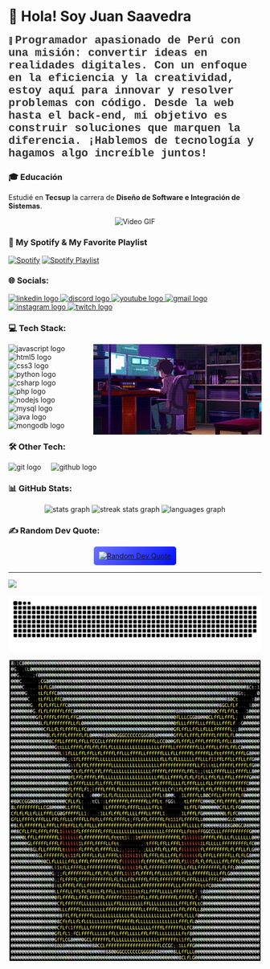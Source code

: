 # 👋 Hola! Soy Juan Saavedra

🚀 <span style="font-family: 'Courier New', Courier, monospace; font-size: 22px; font-weight: bold; color: #333;">Programador apasionado de Perú con una misión: convertir ideas en realidades digitales. Con un enfoque en la eficiencia y la creatividad, estoy aquí para innovar y resolver problemas con código. Desde la web hasta el back-end, mi objetivo es construir soluciones que marquen la diferencia. ¡Hablemos de tecnología y hagamos algo increíble juntos!</span>

### 🎓 Educación
Estudié en **Tecsup** la carrera de **Diseño de Software e Integración de Sistemas**.

<div align="center">
  <img src="https://github.com/JaspCode/JaspCode/blob/main/images/video.gif" alt="Video GIF" width="800"/>
</div>

### 🎵 My Spotify & My Favorite Playlist

[![Spotify](https://img.shields.io/static/v1?message=Spotify&logo=spotify&label=&color=1DB954&logoColor=white&labelColor=&style=for-the-badge)](https://open.spotify.com/user/39cbwj81f7an7uzpem0e544tb) 
[![Spotify Playlist](https://img.shields.io/badge/Spotify-Playlist-%231ED760?style=for-the-badge&logo=spotify&logoColor=white)](https://open.spotify.com/playlist/3nJ1NmmYJFaY7UHXA4NwUm)


### 🌐 Socials:
<div align="left">
  <a href="https://www.linkedin.com/in/juan-anthony-saavedra-pomajulca-0b197928a/" target="_blank" rel="noopener noreferrer">
    <img src="https://raw.githubusercontent.com/maurodesouza/profile-readme-generator/master/src/assets/icons/social/linkedin/default.svg" width="52" height="40" alt="linkedin logo"  />
  </a>
  <a href="https://discord.com/users/jasp7904" target="_blank" rel="noopener noreferrer">
    <img src="https://raw.githubusercontent.com/maurodesouza/profile-readme-generator/master/src/assets/icons/social/discord/default.svg" width="52" height="40" alt="discord logo"  />
  </a>
  <a href="https://www.youtube.com/@juansp625" target="_blank" rel="noopener noreferrer">
    <img src="https://raw.githubusercontent.com/maurodesouza/profile-readme-generator/master/src/assets/icons/social/youtube/default.svg" width="52" height="40" alt="youtube logo"  />
  </a>
  <a href="mailto:juan.saavedra@example.com" target="_blank" rel="noopener noreferrer">
    <img src="https://raw.githubusercontent.com/maurodesouza/profile-readme-generator/master/src/assets/icons/social/gmail/default.svg" width="52" height="40" alt="gmail logo"  />
  </a>
  <a href="https://instagram.com/im_jasp" target="_blank" rel="noopener noreferrer">
    <img src="https://raw.githubusercontent.com/maurodesouza/profile-readme-generator/master/src/assets/icons/social/instagram/default.svg" width="52" height="40" alt="instagram logo"  />
  </a>
  <a href="https://www.twitch.tv/mc_jasp" target="_blank" rel="noopener noreferrer">
    <img src="https://raw.githubusercontent.com/maurodesouza/profile-readme-generator/master/src/assets/icons/social/twitch/default.svg" width="52" height="40" alt="twitch logo"  />
  </a>
</div>

### 💻 Tech Stack:
<img align="right" height="180" src="https://github.com/JaspCode/JaspCode/blob/main/images/dev.webp" />

<div align="left">
  <img src="https://cdn.jsdelivr.net/gh/devicons/devicon/icons/javascript/javascript-original.svg" height="40" alt="javascript logo" />
  <img width="12" />
  <img src="https://cdn.jsdelivr.net/gh/devicons/devicon/icons/html5/html5-original.svg" height="40" alt="html5 logo" />
  <img width="12" />
  <img src="https://cdn.jsdelivr.net/gh/devicons/devicon/icons/css3/css3-original.svg" height="40" alt="css3 logo" />
  <img width="12" />
  <img src="https://cdn.jsdelivr.net/gh/devicons/devicon/icons/python/python-original.svg" height="40" alt="python logo" />
  <img width="12" />
  <img src="https://cdn.jsdelivr.net/gh/devicons/devicon/icons/csharp/csharp-original.svg" height="40" alt="csharp logo" />
  <img width="12" />
  <img src="https://cdn.jsdelivr.net/gh/devicons/devicon/icons/php/php-original.svg" height="40" alt="php logo" />
  <img width="12" />
  <img src="https://cdn.jsdelivr.net/gh/devicons/devicon/icons/nodejs/nodejs-original.svg" height="40" alt="nodejs logo" />
  <img width="12" />
  <img src="https://cdn.jsdelivr.net/gh/devicons/devicon/icons/mysql/mysql-original.svg" height="40" alt="mysql logo" />
  <img width="12" />
  <img src="https://cdn.jsdelivr.net/gh/devicons/devicon/icons/java/java-original.svg" height="40" alt="java logo" />
  <img width="12" />
  <img src="https://cdn.jsdelivr.net/gh/devicons/devicon/icons/mongodb/mongodb-original.svg" height="40" alt="mongodb logo" />
</div>

### 🛠️ Other Tech:
<div align="left">
  <img src="https://cdn.jsdelivr.net/gh/devicons/devicon/icons/git/git-original.svg" height="40" alt="git logo" />
  <img width="12" />
  <img src="https://cdn.jsdelivr.net/gh/devicons/devicon/icons/github/github-original.svg" height="40" alt="github logo" />
</div>

### 📊 GitHub Stats:
<div align="center">
  <img src="https://github-readme-stats.vercel.app/api?username=JaspCode&theme=radical&hide_border=true&include_all_commits=false&count_private=false" height="220" width="500" alt="stats graph" />
  <img src="https://github-readme-streak-stats.herokuapp.com/?user=JaspCode&theme=radical&hide_border=true" height="220" width="500" alt="streak stats graph" />
  <img src="https://github-readme-stats.vercel.app/api/top-langs/?username=JaspCode&theme=radical&hide_border=true&include_all_commits=false&count_private=false&layout=compact" height="220" width="500" alt="languages graph" />
</div>

### ✍️ Random Dev Quote:
<div align="center">
  <a href="https://quotes-github-readme.vercel.app/api?type=horizontal&theme=dark" target="_blank" rel="noopener noreferrer">
    <img src="https://quotes-github-readme.vercel.app/api?type=horizontal&theme=dark&font=Arial&fontSize=30" alt="Random Dev Quote" style="background: linear-gradient(135deg, #6B73FF 0%, #000DFF 100%); padding: 10px; border-radius: 5px;"/>
  </a>
</div>

---

[![](https://visitcount.itsvg.in/api?id=JaspCode&icon=0&color=4)](https://visitcount.itsvg.in)

<!-- Proudly created with GPRM ( https://gprm.itsvg.in ) -->

![Platane's activity graph](https://github.com/Platane/snk/raw/output/github-contribution-grid-snake.svg)

<div align="center">
  <img src="https://github.com/JaspCode/JaspCode/blob/main/images/pikaqiu_ascii_colored.png" alt="Pikachu" width="500" />
</div>

